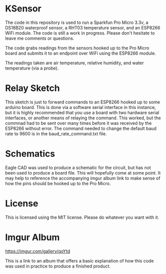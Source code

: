 # KSensor

The code in this repository is used to run a Sparkfun Pro Micro 3.3v, a DS18B20 waterproof sensor, a RHT03 temperature sensor, and an ESP8266 WiFi module. The code is still a work in progress. Please don't hesitate to leave me comments or questions.

The code grabs readings from the sensors hooked up to the Pro Micro board and submits it to an endpoint over WiFi using the ESP8266 module.

The readings taken are air temperature, relative humidity, and water temperature (via a probe).

# Relay Sketch

This sketch is just to forward commands to an ESP8266 hooked up to some arduino board. This is done via a software serial interface in this instance, but it is highly recommended that you use a board with two hardware serial interfaces, or another means of relaying the command. This worked, but the commnad had to be sent over many times before it was received by the ESP8266 without error. The command needed to change the default baud rate to 9600 is in the baud_rate_command.txt file.

# Schematics

Eagle CAD was used to produce a schematic for the circuit, but has not been used to produce a board file. This will hopefully come at some point. It may help to reference the accompanying imgur album link to make sense of how the pins should be hooked up to the Pro Micro.

# License

This is licensed using the MIT license. Please do whatever you want with it.

# Imgur Album

https://imgur.com/gallery/qoYtd

This is a link to an album that offers a basic explanation of how this code was used in practice to produce a finished product.
